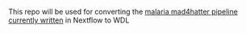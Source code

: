 This repo will be used for converting the [malaria mad4hatter pipeline currently written](https://github.com/EPPIcenter/mad4hatter/blob/main/main.nf) in Nextflow to WDL
